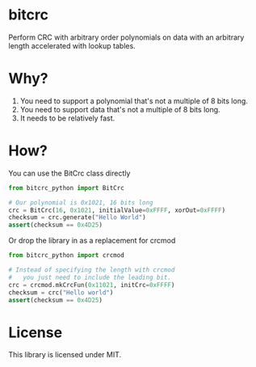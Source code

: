 # bitcrc
Perform CRC with arbitrary order polynomials on data with an arbitrary length accelerated with lookup tables.

# Why?
1. You need to support a polynomial that's not a multiple of 8 bits long.
2. You need to support data that's not a multiple of 8 bits long.
3. It needs to be relatively fast.

# How?
You can use the BitCrc class directly
```python
from bitcrc_python import BitCrc

# Our polynomial is 0x1021, 16 bits long
crc = BitCrc(16, 0x1021, initialValue=0xFFFF, xorOut=0xFFFF)
checksum = crc.generate("Hello World")
assert(checksum == 0x4D25)
```

Or drop the library in as a replacement for crcmod
```python
from bitcrc_python import crcmod

# Instead of specifying the length with crcmod
#   you just need to include the leading bit.
crc = crcmod.mkCrcFun(0x11021, initCrc=0xFFFF)
checksum = crc("Hello world")
assert(checksum == 0x4D25)
```

# License
This library is licensed under MIT.
